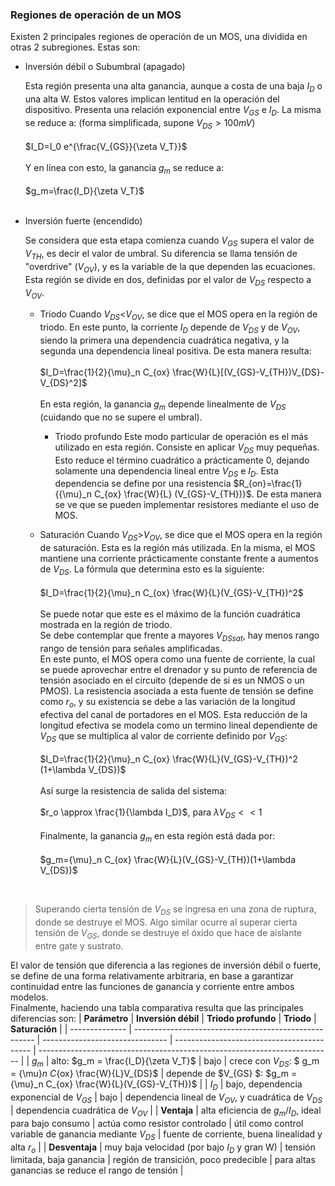 ### Regiones de operación de un MOS

Existen 2 principales regiones de operación de un MOS, una dividida en otras 2 subregiones. Estas son:

- Inversión débil o Subumbral (apagado)

    Esta región presenta una alta ganancia, aunque a costa de una baja $I_D$ o una alta W. Estos valores implican lentitud en la operación del dispositivo. Presenta una relación exponencial entre $V_{GS}$ e $I_D$. La misma se reduce a: (forma simplificada, supone $V_{DS}>100mV$)<br>
    <br>
    $I_D=I_0 e^{\frac{V_{GS}}{\zeta V_T}}$ <br>
    <br>
    Y en línea con esto, la ganancia $g_m$ se reduce a: <br>
    <br>
    $g_m=\frac{I_D}{\zeta V_T}$ <br>
    <br>
- Inversión fuerte (encendido)

    Se considera que esta etapa comienza cuando $V_{GS}$ supera el valor de $V_{TH}$, es decir el valor de umbral. Su diferencia se llama tensión de "overdrive" ($V_{OV}$), y es la variable de la que dependen las ecuaciones. <br>
    Esta región se divide en dos, definidas por el valor de $V_{DS}$ respecto a $V_{OV}$.

    - Triodo
        Cuando $V_{DS}$<$V_{OV}$, se dice que el MOS opera en la región de triodo. En este punto, la corriente $I_D$ depende de $V_{DS}$ y de $V_{OV}$, siendo la primera una dependencia cuadrática negativa, y la segunda una dependencia lineal positiva. De esta manera resulta: <br>
        <br>
        $I_D=\frac{1}{2}{\mu}_n C_{ox} \frac{W}{L}[(V_{GS}-V_{TH})V_{DS}-V_{DS}^2]$ <br>
        <br>
        En esta región, la ganancia $g_m$ depende linealmente de $V_{DS}$ (cuidando que no se supere el umbral).

        - Triodo profundo
            Este modo particular de operación es el más utilizado en esta región. Consiste en aplicar $V_{DS}$ muy pequeñas. Esto reduce el término cuadrático a prácticamente 0, dejando solamente una dependencia lineal entre $V_{DS}$ e $I_D$. Esta dependencia se define por una resistencia $R_{on}=\frac{1}{{\mu}_n C_{ox} \frac{W}{L} (V_{GS}-V_{TH})}$. De esta manera se ve que se pueden implementar resistores mediante el uso de MOS.

    - Saturación
        Cuando $V_{DS}$>$V_{OV}$, se dice que el MOS opera en la región de saturación. Esta es la región más utilizada. En la misma, el MOS mantiene una corriente prácticamente constante frente a aumentos de $V_{DS}$. La fórmula que determina esto es la siguiente: <br>
        <br>
        $I_D=\frac{1}{2}{\mu}_n C_{ox} \frac{W}{L}(V_{GS}-V_{TH})^2$ <br>
        <br>
        Se puede notar que este es el máximo de la función cuadrática mostrada en la región de triodo. <br>
        Se debe contemplar que frente a mayores ${V_{DS}}_{sat}$, hay menos rango rango de tensión para señales amplificadas. <br>
        En este punto, el MOS opera como una fuente de corriente, la cual se puede aprovechar entre el drenador y su punto de referencia de tensión asociado en el circuito (depende de si es un NMOS o un PMOS). La resistencia asociada a esta fuente de tensión se define como $r_o$, y su existencia se debe a las variación de la longitud efectiva del canal de portadores en el MOS. Esta reducción de la longitud efectiva se modela como un termino lineal dependiente de $V_{DS}$ que se multiplica al valor de corriente definido por $V_{GS}$: <br>
        <br>
        $I_D=\frac{1}{2}{\mu}_n C_{ox} \frac{W}{L}(V_{GS}-V_{TH})^2 (1+\lambda V_{DS})$ <br>
        <br>
        Así surge la resistencia de salida del sistema: <br>
        <br>
        $r_o \approx \frac{1}{\lambda I_D}$, para $\lambda V_{DS}<<1$ <br>
        <br>
        Finalmente, la ganancia $g_m$ en esta región está dada por: <br>
        <br>
        $g_m={\mu}_n C_{ox} \frac{W}{L}(V_{GS}-V_{TH})(1+\lambda V_{DS})$ <br>
    <br>
> Superando cierta tensión de $V_{DS}$ se ingresa en una zona de ruptura, donde se destruye el MOS. Algo similar ocurre al superar cierta tensión de $V_{GS}$, donde se destruye el óxido que hace de aislante entre gate y sustrato.

El valor de tensión que diferencia a las regiones de inversión débil o fuerte, se define de una forma relativamente arbitraria, en base a garantizar continuidad entre las funciones de ganancia y corriente entre ambos modelos. <br>
Finalmente, haciendo una tabla comparativa resulta que las principales diferencias son:
| **Parámetro**  | **Inversión débil**                                   | **Triodo profundo**             | **Triodo**                                 | **Saturación**                                                            |
| -------------- | ----------------------------------------------------- | ------------------------------- | ------------------------------------------ | ------------------------------------------------------------------------- |
| $g_m$          | alto: $g_m = \frac{I_D}{\zeta V_T}$    | bajo                            | crece con $V_{DS}$: $ g_m = {\mu}_n C_{ox} \frac{W}{L}V_{DS}$                         | depende de $V_{GS} $: $g_m = {\mu}_n C_{ox} \frac{W}{L}(V_{GS}-V_{TH})$                                               |
| $I_D$          | bajo, dependencia exponencial de $V_{GS}$                         | bajo                            | dependencia lineal de $V_{OV}$, y cuadrática de $V_{DS}$ | dependencia cuadrática de $V_{OV}$                                                    |
| **Ventaja**    | alta eficiencia de $g_m/I_D$, ideal para bajo consumo | actúa como resistor controlado  | útil como control variable de ganancia mediante $V_{DS}$     | fuente de corriente, buena linealidad y alta $r_o$                        |
| **Desventaja** | muy baja velocidad (por bajo $I_D$ y gran W)                   | tensión limitada, baja ganancia | región de transición, poco predecible      | para altas ganancias se reduce el rango de tensión  |
